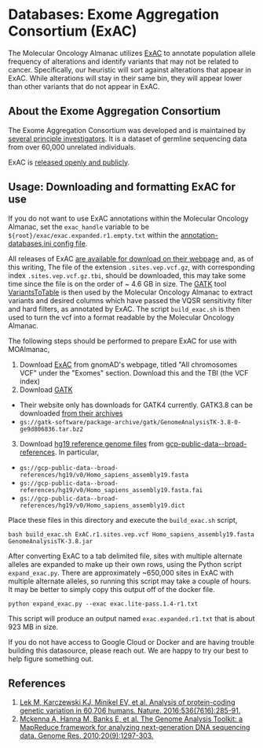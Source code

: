 # Databases: Exome Aggregation Consortium (ExAC)
The Molecular Oncology Almanac utilizes [ExAC](http://exac.broadinstitute.org/) to annotate population allele frequency of alterations and identify variants that may not be related to cancer. Specifically, our heuristic will sort against alterations that appear in ExAC. While alterations will stay in their same bin, they will appear lower than other variants that do not appear in ExAC.

## About the Exome Aggregation Consortium
The Exome Aggregation Consortium was developed and is maintained by [several principle investigators](http://exac.broadinstitute.org/about). It is a dataset of germline sequencing data from over 60,000 unrelated individuals. 

ExAC is [released openly and publicly](https://gnomad.broadinstitute.org/policies). 

## Usage: Downloading and formatting ExAC for use
If you do not want to use ExAC annotations within the Molecular Oncology Almanac, set the `exac_handle` variable to be `${root}/exac/exac.expanded.r1.empty.txt` within the [annotation-databases.ini config file](../../moalmanac/annotation-databases.ini).  

All releases of ExAC [are available for download on their webpage](https://gnomad.broadinstitute.org/downloads#exac) and, as of this writing, The file of the extension `.sites.vep.vcf.gz`, with corresponding index `.sites.vep.vcf.gz.tbi`, should be downloaded, this may take some time since the file is on the order of ~ 4.6 GB in size. The [GATK](https://gatk.broadinstitute.org/hc/en-us) tool [VariantsToTable](https://gatk.broadinstitute.org/hc/en-us/articles/360036711531-VariantsToTable) is then used by the Molecular Oncology Almanac to extract variants and desired columns which have passed the VQSR sensitivity filter and hard filters, as annotated by ExAC. The script `build_exac.sh` is then used to turn the vcf into a format readable by the Molecular Oncology Almanac.

The following steps should be performed to prepare ExAC for use with MOAlmanac,
1. Download [ExAC](https://gnomad.broadinstitute.org/downloads#exac-variants) from gnomAD's webpage, titled "All chromosomes VCF" under the "Exomes" section. Download this and the TBI (the VCF index)
2. Download [GATK](https://gatk.broadinstitute.org/hc/en-us)
  - Their website only has downloads for GATK4 currently. GATK3.8 can be downloaded [from their archives](https://console.cloud.google.com/storage/browser/gatk-software/package-archive/gatk?pli=1)
  - `gs://gatk-software/package-archive/gatk/GenomeAnalysisTK-3.8-0-ge9d806836.tar.bz2`
3. Download [hg19 reference genome files](https://console.cloud.google.com/storage/browser/gcp-public-data--broad-references/hg19/v0;tab=objects?prefix=&forceOnObjectsSortingFiltering=false) from [gcp-public-data--broad-references](https://gatk.broadinstitute.org/hc/en-us/articles/360035890811). In particular, 
  - `gs://gcp-public-data--broad-references/hg19/v0/Homo_sapiens_assembly19.fasta`
  - `gs://gcp-public-data--broad-references/hg19/v0/Homo_sapiens_assembly19.fasta.fai`
  - `gs://gcp-public-data--broad-references/hg19/v0/Homo_sapiens_assembly19.dict`

Place these files in this directory and execute the `build_exac.sh` script, 

```
bash build_exac.sh ExAC.r1.sites.vep.vcf Homo_sapiens_assembly19.fasta GenomeAnalysisTK-3.8.jar
```

After converting ExAC to a tab delimited file, sites with multiple alternate alleles are expanded to make up their own rows, using the Python script `expand_exac.py`. There are approximately ~650,000 sites in ExAC with multiple alternate alleles, so running this script may take a couple of hours. It may be better to simply copy this output off of the docker file. 
```
python expand_exac.py --exac exac.lite-pass.1.4-r1.txt
```

This script will produce an output named `exac.expanded.r1.txt` that is about 923 MB in size.

If you do not have access to Google Cloud or Docker and are having trouble building this datasource, please reach out. We are happy to try our best to help figure something out.

## References
1. [Lek M, Karczewski KJ, Minikel EV, et al. Analysis of protein-coding genetic variation in 60,706 humans. Nature. 2016;536(7616):285-91.](https://www.nature.com/articles/nature19057)
2. [Mckenna A, Hanna M, Banks E, et al. The Genome Analysis Toolkit: a MapReduce framework for analyzing next-generation DNA sequencing data. Genome Res. 2010;20(9):1297-303.](http://genome.cshlp.org/content/20/9/1297)
